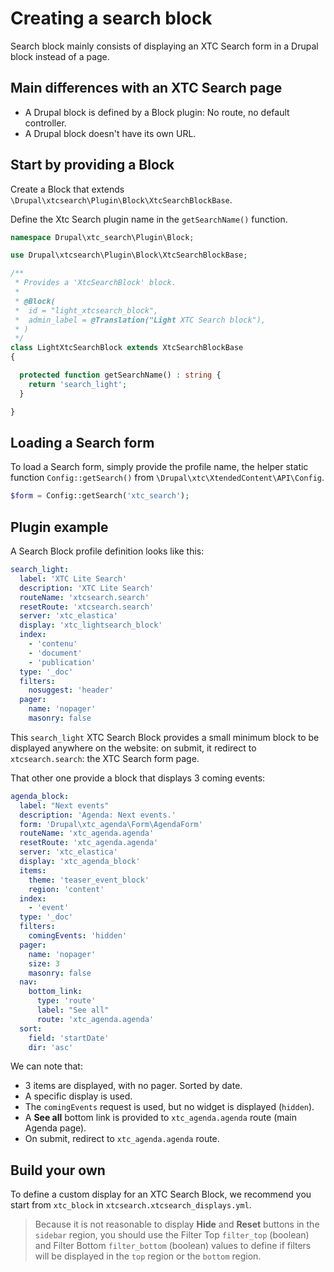 # Creating a search block

Search block mainly consists of displaying an XTC Search form in a Drupal block instead of a page. 

## Main differences with an XTC Search page

- A Drupal block is defined by a Block plugin: No route, no default controller.
- A Drupal block doesn't have its own URL.

## Start by providing a Block

Create a Block that extends `\Drupal\xtcsearch\Plugin\Block\XtcSearchBlockBase`.

Define the Xtc Search plugin name in the `getSearchName()` function.

```php
namespace Drupal\xtc_search\Plugin\Block;

use Drupal\xtcsearch\Plugin\Block\XtcSearchBlockBase;

/**
 * Provides a 'XtcSearchBlock' block.
 *
 * @Block(
 *  id = "light_xtcsearch_block",
 *  admin_label = @Translation("Light XTC Search block"),
 * )
 */
class LightXtcSearchBlock extends XtcSearchBlockBase
{

  protected function getSearchName() : string {
    return 'search_light';
  }

}
```

## Loading a Search form

To load a Search form, simply provide the profile name, the helper static function `Config::getSearch()` from `\Drupal\xtc\XtendedContent\API\Config`.

```php
$form = Config::getSearch('xtc_search');
```

## Plugin example

A Search Block profile definition looks like this:

```yaml
search_light:
  label: 'XTC Lite Search'
  description: 'XTC Lite Search'
  routeName: 'xtcsearch.search'
  resetRoute: 'xtcsearch.search'
  server: 'xtc_elastica'
  display: 'xtc_lightsearch_block'
  index:
    - 'contenu'
    - 'document'
    - 'publication'
  type: '_doc'
  filters:
    nosuggest: 'header'
  pager:
    name: 'nopager'
    masonry: false
```

This `search_light` XTC Search Block provides a small minimum block to be displayed anywhere on the website: on submit, 
it redirect to `xtcsearch.search`: the XTC Search form page. 

That other one provide a block that displays 3 coming events:

```yaml
agenda_block:
  label: "Next events"
  description: 'Agenda: Next events.'
  form: 'Drupal\xtc_agenda\Form\AgendaForm'
  routeName: 'xtc_agenda.agenda'
  resetRoute: 'xtc_agenda.agenda'
  server: 'xtc_elastica'
  display: 'xtc_agenda_block'
  items:
    theme: 'teaser_event_block'
    region: 'content'
  index:
    - 'event'
  type: '_doc'
  filters:
    comingEvents: 'hidden'
  pager:
    name: 'nopager'
    size: 3
    masonry: false
  nav:
    bottom_link:
      type: 'route'
      label: "See all"
      route: 'xtc_agenda.agenda'
  sort:
    field: 'startDate'
    dir: 'asc'
```

We can note that:

- 3 items are displayed, with no pager. Sorted by date.
- A specific display is used.
- The `comingEvents` request is used, but no widget is displayed (`hidden`).
- A **See all** bottom link is provided to `xtc_agenda.agenda` route (main Agenda page). 
- On submit, redirect to `xtc_agenda.agenda` route.

## Build your own

To define a custom display for an XTC Search Block, we recommend you start from `xtc_block` in `xtcsearch.xtcsearch_displays.yml`.

> Because it is not reasonable to display **Hide** and **Reset** buttons in the `sidebar` region, you should use 
the Filter Top `filter_top` (boolean) and Filter Bottom `filter_bottom` (boolean) values to define if filters will be
displayed in the `top` region or the `bottom` region.   
